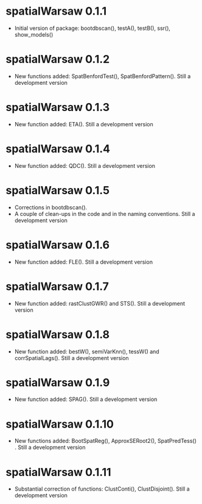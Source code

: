 # spatialWarsaw 0.1.1

* Initial version of package: bootdbscan(), testA(), testB(), ssr(), show_models()

# spatialWarsaw 0.1.2

* New functions added: SpatBenfordTest(), SpatBenfordPattern(). Still a development version

# spatialWarsaw 0.1.3

* New function added: ETA(). Still a development version

# spatialWarsaw 0.1.4

* New function added: QDC(). Still a development version

# spatialWarsaw 0.1.5

* Corrections in bootdbscan(). 
* A couple of clean-ups in the code and in the naming conventions.  Still a development version

# spatialWarsaw 0.1.6

* New function added: FLE(). Still a development version

# spatialWarsaw 0.1.7

* New function added: rastClustGWR() and STS(). Still a development version

# spatialWarsaw 0.1.8

* New function added: bestW(), semiVarKnn(), tessW() and corrSpatialLags(). Still a development version

# spatialWarsaw 0.1.9

* New function added: SPAG(). Still a development version

# spatialWarsaw 0.1.10

* New functions added: BootSpatReg(), ApproxSERoot2(), SpatPredTess() . Still a development version

# spatialWarsaw 0.1.11

* Substantial correction of functions: ClustConti(), ClustDisjoint(). Still a development version
